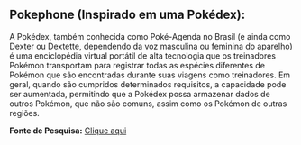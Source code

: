 ## Pokephone (Inspirado em uma Pokédex):

A Pokédex, também conhecida como Poké-Agenda no Brasil (e ainda como Dexter ou Dextette, dependendo da voz masculina ou feminina do aparelho) é uma enciclopédia virtual portátil de alta tecnologia que os treinadores Pokémon transportam para registrar todas as espécies diferentes de Pokémon que são encontradas durante suas viagens como treinadores. Em geral, quando são cumpridos determinados requisitos, a capacidade pode ser aumentada, permitindo que a Pokédex possa armazenar dados de outros Pokémon, que não são comuns, assim como os Pokémon de outras regiões.

**Fonte de Pesquisa:** [Clique aqui](https://pokemon.fandom.com/pt-br/wiki/Pok%C3%A9dex)
